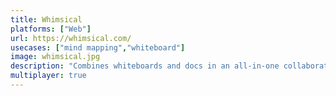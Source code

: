 ```yaml
---
title: Whimsical
platforms: ["Web"]
url: https://whimsical.com/
usecases: ["mind mapping","whiteboard"]
image: whimsical.jpg
description: "Combines whiteboards and docs in an all-in-one collaboration hub."
multiplayer: true
---
```

